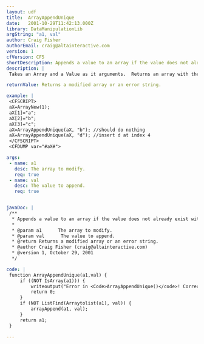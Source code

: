 ```yaml
---
layout: udf
title:  ArrayAppendUnique
date:   2001-10-29T11:42:13.000Z
library: DataManipulationLib
argString: "a1, val"
author: Craig Fisher
authorEmail: craig@altainteractive.com
version: 1
cfVersion: CF5
shortDescription: Appends a value to an array if the value does not already exist within the array.
description: |
 Takes an Array and a Value as it arguments.  Returns an array with the value appended if the value does not already exist within the array.

returnValue: Returns a modified array or an error string.

example: |
 <CFSCRIPT>
 aX=ArrayNew(1);
 aX[1]="a";
 aX[2]="b";
 aX[3]="c";
 aX=ArrayAppendUnique(aX, "b"); //should do nothing
 aX=ArrayAppendUnique(aX, "d"); //insert d at index 4
 </CFSCRIPT> 
 <CFDUMP var="#aX#">

args:
 - name: a1
   desc: The array to modify.
   req: true
 - name: val
   desc: The value to append.
   req: true


javaDoc: |
 /**
  * Appends a value to an array if the value does not already exist within the array.
  * 
  * @param a1      The array to modify. 
  * @param val      The value to append. 
  * @return Returns a modified array or an error string. 
  * @author Craig Fisher (craig@altainteractive.com) 
  * @version 1, October 29, 2001 
  */

code: |
 function ArrayAppendUnique(a1,val) {
     if ((NOT IsArray(a1))) {
         writeoutput("Error in <Code>ArrayAppendUnique()</code>! Correct usage: ArrayAppendUnique(<I>Array</I>, <I>Value</I>) -- Appends <em>Value</em> to the array if <em>Value</em> does not already exist");
         return 0;
     }
     if (NOT ListFind(Arraytolist(a1), val)) {
         arrayAppend(a1, val);
     }
     return a1;
 }

---
```


